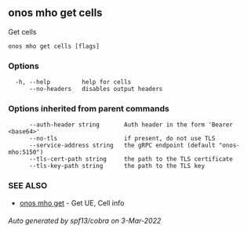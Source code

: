 ## onos mho get cells

Get cells

```
onos mho get cells [flags]
```

### Options

```
  -h, --help         help for cells
      --no-headers   disables output headers
```

### Options inherited from parent commands

```
      --auth-header string       Auth header in the form 'Bearer <base64>'
      --no-tls                   if present, do not use TLS
      --service-address string   the gRPC endpoint (default "onos-mho:5150")
      --tls-cert-path string     the path to the TLS certificate
      --tls-key-path string      the path to the TLS key
```

### SEE ALSO

* [onos mho get](onos_mho_get.md)	 - Get UE, Cell info

###### Auto generated by spf13/cobra on 3-Mar-2022
